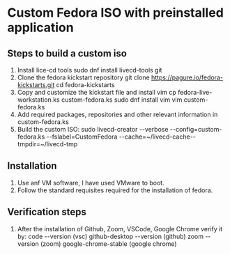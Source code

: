 # Custom Fedora ISO with preinstalled application
## Steps to build a custom iso
1. Install lice-cd tools
      sudo dnf install livecd-tools git
2. Clone the fedora kickstart repository
      git clone https://pagure.io/fedora-kickstarts.git
      cd fedora-kickstarts
3. Copy and customize the kickstart file and install vim
      cp fedora-live-workstation.ks custom-fedora.ks
      sudo dnf install vim
      vim custom-fedora.ks
4. Add required packages, repositories and other relevant information in custom-fedora.ks
5. Build the custom ISO:
     sudo livecd-creator --verbose --config=custom-fedora.ks --fslabel=CustomFedora --cache=~/livecd-cache--tmpdir=~/livecd-tmp
## Installation 
1. Use anf VM software, I have used VMware to boot.
2. Follow the standard requisites required for the installation of fedora.
## Verification steps
1. After the installation of Github, Zoom, VSCode, Google Chrome verify it by:
     code --version (vsc)
     github-desktop --version (github)
     zoom --version (zoom)
     google-chrome-stable (google chrome)
